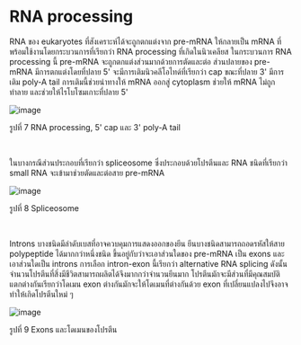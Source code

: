 # RNA processing

RNA ของ eukaryotes ที่สังเคราะห์ได้จะถูกตกแต่งจาก pre-mRNA ให้กลายเป็น mRNA ที่พร้อมใช้งานโดยกระบวนการที่เรียกว่า RNA processing ที่เกิดในนิวเคลียส ในกระบวนการ RNA processing นี้ pre-mRNA จะถูกตกแต่งส่วนมากด้วยการตัดและต่อ
ส่วนปลายของ pre-mRNA มีการตกแต่งโดยที่ปลาย 5' จะมีการเติมนิวคลีโอไทด์ที่เรียกว่า cap ขณะที่ปลาย 3' มีการเติม poly-A tail การเติมนี้ช่วยนำทางให้ mRNA ออกสู่ cytoplasm ช่วยให้ mRNA ไม่ถูกทำลาย และช่วยให้ไรโบโซมเกาะที่ปลาย 5'

![image](https://github.com/mdetcharoen/etc/assets/70691598/509e0620-4b5d-4edd-89c5-719f3fbf3295)

รูปที่ 7 RNA processing, 5' cap และ 3' poly-A tail

</br>

ในบางกรณีส่วนประกอบที่เรียกว่า spliceosome ซึ่งประกอบด้วยโปรตีนและ RNA ชนิดที่เรียกว่า small RNA จะเข้ามาช่วยตัดและต่อสาย pre-mRNA

![image](https://github.com/mdetcharoen/etc/assets/70691598/1f7606e6-869f-4a36-9b9a-02404e2c96e0)

รูปที่ 8 Spliceosome

</br>

Introns บางชนิดมีลำดับเบสที่อาจควบคุมการแสดงออกของยีน ยีนบางชนิดสามารถถอดรหัสให้สาย polypeptide ได้มากกว่าหนึ่งชนิด ขึ้นอยู่กับว่าจะเอาส่วนใดของ pre-mRNA เป็น exons และเอาส่วนใดเป็น introns การเลือก intron-exon นี้เรียกว่า alternative RNA splicing ดังนั้นจำนวนโปรตีนที่สิ่งมีชีวิตสามารถผลิตได้จึงมากกว่าจำนวนยีนมาก
โปรตีนมักจะมีส่วนที่มีคุณสมบัติแตกต่างกันเรียกว่าโดเมน exon ต่างกันมักจะให้โดเมนที่ต่างกันด้วย exon ที่เปลี่ยนแปลงไปจึงอาจทำให้เกิดโปรตีนใหม่ ๆ

![image](https://github.com/mdetcharoen/etc/assets/70691598/f9e44b14-bc55-4713-b4e6-a45a49a97d03)

รูปที่ 9 Exons และโดเมนของโปรตีน
